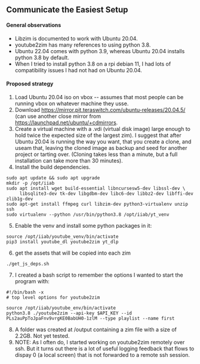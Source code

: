 ## Communicate the Easiest Setup
#### General observations
* Libzim is documented to work with Ubuntu 20.04.
* youtube2zim has many references to using python 3.8.
* Ubuntu 22.04 comes with python 3.9, whereas Ubuntu 20.04 installs python 3.8 by default.
* When I tried to install python 3.8 on a rpi debian 11, I had lots of compatibility issues I had not had on Ubuntu 20.04.

#### Proposed strategy
1. Load Ubuntu 20.04 iso on vbox -- assumes that most people can be running vbox on whatever machine they usse.
2. Download https://mirror.pit.teraswitch.com/ubuntu-releases/20.04.5/ (can use another close mirror from https://launchpad.net/ubuntu/+cdmirrors.
3. Create a virtual machine with a .vdi (virtual disk image) large enough to hold twice the expected size of the largest zim). I suggest that after Ubuntu 20.04 is running the way you want, that you create a clone, and useam that, leaving the cloned image as backup and seed for another project or tarting over. (Cloning takes less than a minute, but a full installation can take more than 30 minutes).
4. Install the build dependencies.

```
sudo apt update && sudo apt upgrade
mkdir -p /opt/iiab
sudo apt install wget build-essential libncursesw5-dev libssl-dev \
     libsqlite3-dev tk-dev libgdbm-dev libc6-dev libbz2-dev libffi-dev zlib1g-dev
sudo apt-get install ffmpeg curl libzim-dev python3-virtualenv unzip ssh
sudo virtualenv --python /usr/bin/python3.8 /opt/iiab/yt_venv
```
5. Enable the venv and install some python packages in it:
```
source /opt/iiab/youtube_venv/bin/activate
pip3 install youtube_dl youtube2zim yt_dlp
```
6. get the assets that will be copied into each zim
```
./get_js_deps.sh
```
7. I created a bash script to remember the options I wanted to start the program with:
```
#!/bin/bash -x
# top level options for youtube2zim

source /opt/iiab/youtube_env/bin/activate
python3.8 ./youtube2zim --api-key $API_KEY --id PLs2auPpToJpaFnv9vrgKE0BabUH0-1zlM --type playlist --name first
```
8. A folder was created at /output containing a zim file with a size of 2.2GB. Not yet tested.
9. NOTE: As I often do, I started working on youtube2zim remotely over ssh.  But it turns out there is a lot of useful logging feedback that flows to dispay 0 (a local screen) that is not forwarded to a remote ssh session.
